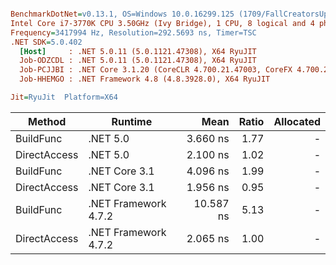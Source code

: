 ``` ini

BenchmarkDotNet=v0.13.1, OS=Windows 10.0.16299.125 (1709/FallCreatorsUpdate/Redstone3)
Intel Core i7-3770K CPU 3.50GHz (Ivy Bridge), 1 CPU, 8 logical and 4 physical cores
Frequency=3417994 Hz, Resolution=292.5693 ns, Timer=TSC
.NET SDK=5.0.402
  [Host]     : .NET 5.0.11 (5.0.1121.47308), X64 RyuJIT
  Job-ODZCDL : .NET 5.0.11 (5.0.1121.47308), X64 RyuJIT
  Job-PCJJBI : .NET Core 3.1.20 (CoreCLR 4.700.21.47003, CoreFX 4.700.21.47101), X64 RyuJIT
  Job-HHEMGO : .NET Framework 4.8 (4.8.3928.0), X64 RyuJIT

Jit=RyuJit  Platform=X64  

```
|       Method |              Runtime |      Mean | Ratio | Allocated |
|------------- |--------------------- |----------:|------:|----------:|
|    BuildFunc |             .NET 5.0 |  3.660 ns |  1.77 |         - |
| DirectAccess |             .NET 5.0 |  2.100 ns |  1.02 |         - |
|    BuildFunc |        .NET Core 3.1 |  4.096 ns |  1.99 |         - |
| DirectAccess |        .NET Core 3.1 |  1.956 ns |  0.95 |         - |
|    BuildFunc | .NET Framework 4.7.2 | 10.587 ns |  5.13 |         - |
| DirectAccess | .NET Framework 4.7.2 |  2.065 ns |  1.00 |         - |
